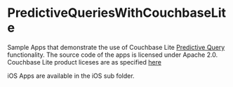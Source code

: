 # PredictiveQueriesWithCouchbaseLite
Sample Apps that demonstrate the use of Couchbase Lite [Predictive Query](https://docs.couchbase.com/couchbase-lite/2.5/index.html#predictive-query) functionality. The source code of the apps is licensed under Apache 2.0. Couchbase Lite product liceses are as specified [here](https://www.couchbase.com/legal/agreements) 

iOS Apps are available in the iOS sub folder.

